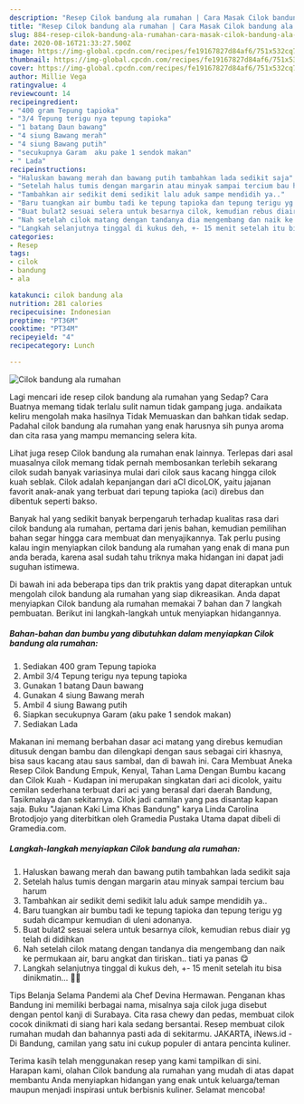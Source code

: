 ```yaml
---
description: "Resep Cilok bandung ala rumahan | Cara Masak Cilok bandung ala rumahan Yang Bikin Ngiler"
title: "Resep Cilok bandung ala rumahan | Cara Masak Cilok bandung ala rumahan Yang Bikin Ngiler"
slug: 884-resep-cilok-bandung-ala-rumahan-cara-masak-cilok-bandung-ala-rumahan-yang-bikin-ngiler
date: 2020-08-16T21:33:27.500Z
image: https://img-global.cpcdn.com/recipes/fe19167827d84af6/751x532cq70/cilok-bandung-ala-rumahan-foto-resep-utama.jpg
thumbnail: https://img-global.cpcdn.com/recipes/fe19167827d84af6/751x532cq70/cilok-bandung-ala-rumahan-foto-resep-utama.jpg
cover: https://img-global.cpcdn.com/recipes/fe19167827d84af6/751x532cq70/cilok-bandung-ala-rumahan-foto-resep-utama.jpg
author: Millie Vega
ratingvalue: 4
reviewcount: 14
recipeingredient:
- "400 gram Tepung tapioka"
- "3/4 Tepung terigu nya tepung tapioka"
- "1 batang Daun bawang"
- "4 siung Bawang merah"
- "4 siung Bawang putih"
- "secukupnya Garam  aku pake 1 sendok makan"
- " Lada"
recipeinstructions:
- "Haluskan bawang merah dan bawang putih tambahkan lada sedikit saja"
- "Setelah halus tumis dengan margarin atau minyak sampai tercium bau harum"
- "Tambahkan air sedikit demi sedikit lalu aduk sampe mendidih ya.."
- "Baru tuangkan air bumbu tadi ke tepung tapioka dan tepung terigu yg sudah dicampur kemudian di uleni adonanya."
- "Buat bulat2 sesuai selera untuk besarnya cilok, kemudian rebus diair yg telah di didihkan"
- "Nah setelah cilok matang dengan tandanya dia mengembang dan naik ke permukaan air, baru angkat dan tiriskan.. tiati ya panas 😋"
- "Langkah selanjutnya tinggal di kukus deh, +- 15 menit setelah itu bisa dinikmatin... 🙂😚"
categories:
- Resep
tags:
- cilok
- bandung
- ala

katakunci: cilok bandung ala 
nutrition: 281 calories
recipecuisine: Indonesian
preptime: "PT36M"
cooktime: "PT34M"
recipeyield: "4"
recipecategory: Lunch

---
```



![Cilok bandung ala rumahan](https://img-global.cpcdn.com/recipes/fe19167827d84af6/751x532cq70/cilok-bandung-ala-rumahan-foto-resep-utama.jpg)

Lagi mencari ide resep cilok bandung ala rumahan yang Sedap? Cara Buatnya memang tidak terlalu sulit namun tidak gampang juga. andaikata keliru mengolah maka hasilnya Tidak Memuaskan dan bahkan tidak sedap. Padahal cilok bandung ala rumahan yang enak harusnya sih punya aroma dan cita rasa yang mampu memancing selera kita.

Lihat juga resep Cilok bandung ala rumahan enak lainnya. Terlepas dari asal muasalnya cilok memang tidak pernah membosankan terlebih sekarang cilok sudah banyak variasinya mulai dari cilok saus kacang hingga cilok kuah seblak. Cilok adalah kepanjangan dari aCI dicoLOK, yaitu jajanan favorit anak-anak yang terbuat dari tepung tapioka (aci) direbus dan dibentuk seperti bakso.

Banyak hal yang sedikit banyak berpengaruh terhadap kualitas rasa dari cilok bandung ala rumahan, pertama dari jenis bahan, kemudian pemilihan bahan segar hingga cara membuat dan menyajikannya. Tak perlu pusing kalau ingin menyiapkan cilok bandung ala rumahan yang enak di mana pun anda berada, karena asal sudah tahu triknya maka hidangan ini dapat jadi suguhan istimewa.


Di bawah ini ada beberapa tips dan trik praktis yang dapat diterapkan untuk mengolah cilok bandung ala rumahan yang siap dikreasikan. Anda dapat menyiapkan Cilok bandung ala rumahan memakai 7 bahan dan 7 langkah pembuatan. Berikut ini langkah-langkah untuk menyiapkan hidangannya.

<!--inarticleads1-->

##### Bahan-bahan dan bumbu yang dibutuhkan dalam menyiapkan Cilok bandung ala rumahan:

1. Sediakan 400 gram Tepung tapioka
1. Ambil 3/4 Tepung terigu nya tepung tapioka
1. Gunakan 1 batang Daun bawang
1. Gunakan 4 siung Bawang merah
1. Ambil 4 siung Bawang putih
1. Siapkan secukupnya Garam  (aku pake 1 sendok makan)
1. Sediakan  Lada


Makanan ini memang berbahan dasar aci matang yang direbus kemudian ditusuk dengan bambu dan dilengkapi dengan saus sebagai ciri khasnya, bisa saus kacang atau saus sambal, dan di bawah ini. Cara Membuat Aneka Resep Cilok Bandung Empuk, Kenyal, Tahan Lama Dengan Bumbu kacang dan Cilok Kuah - Kudapan ini merupakan singkatan dari aci dicolok, yaitu cemilan sederhana terbuat dari aci yang berasal dari daerah Bandung, Tasikmalaya dan sekitarnya. Cilok jadi camilan yang pas disantap kapan saja. Buku &#34;Jajanan Kaki Lima Khas Bandung&#34; karya Linda Carolina Brotodjojo yang diterbitkan oleh Gramedia Pustaka Utama dapat dibeli di Gramedia.com. 

<!--inarticleads2-->

##### Langkah-langkah menyiapkan Cilok bandung ala rumahan:

1. Haluskan bawang merah dan bawang putih tambahkan lada sedikit saja
1. Setelah halus tumis dengan margarin atau minyak sampai tercium bau harum
1. Tambahkan air sedikit demi sedikit lalu aduk sampe mendidih ya..
1. Baru tuangkan air bumbu tadi ke tepung tapioka dan tepung terigu yg sudah dicampur kemudian di uleni adonanya.
1. Buat bulat2 sesuai selera untuk besarnya cilok, kemudian rebus diair yg telah di didihkan
1. Nah setelah cilok matang dengan tandanya dia mengembang dan naik ke permukaan air, baru angkat dan tiriskan.. tiati ya panas 😋
1. Langkah selanjutnya tinggal di kukus deh, +- 15 menit setelah itu bisa dinikmatin... 🙂😚


Tips Belanja Selama Pandemi ala Chef Devina Hermawan. Penganan khas Bandung ini memiliki berbagai nama, misalnya saja cilok juga disebut dengan pentol kanji di Surabaya. Cita rasa chewy dan pedas, membuat cilok cocok dinikmati di siang hari kala sedang bersantai. Resep membuat cilok rumahan mudah dan bahannya pasti ada di sekitarmu. JAKARTA, iNews.id - Di Bandung, camilan yang satu ini cukup populer di antara pencinta kuliner. 

Terima kasih telah menggunakan resep yang kami tampilkan di sini. Harapan kami, olahan Cilok bandung ala rumahan yang mudah di atas dapat membantu Anda menyiapkan hidangan yang enak untuk keluarga/teman maupun menjadi inspirasi untuk berbisnis kuliner. Selamat mencoba!

